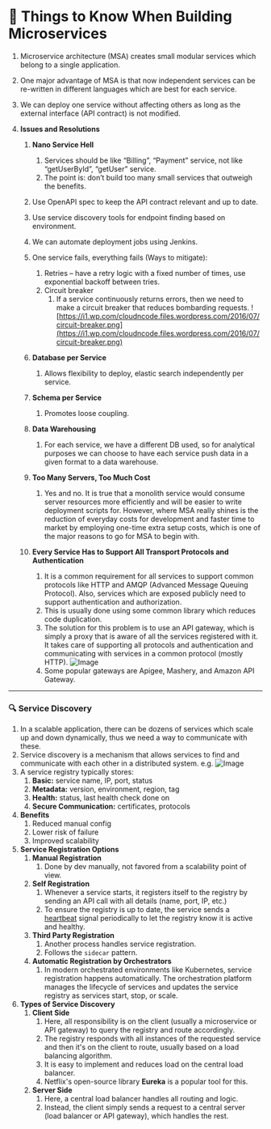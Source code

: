 # 🧩 Things to Know When Building Microservices

1. Microservice architecture (MSA) creates small modular services which belong to a single application.
2. One major advantage of MSA is that now independent services can be re-written in different languages which are best for each service.
3. We can deploy one service without affecting others as long as the external interface (API contract) is not modified.
4. **Issues and Resolutions**

   1. **Nano Service Hell**

      1. Services should be like “Billing”, “Payment” service, not like “getUserById”, “getUser” service.
      2. The point is: don’t build too many small services that outweigh the benefits.

   2. Use OpenAPI spec to keep the API contract relevant and up to date.
   3. Use service discovery tools for endpoint finding based on environment.
   4. We can automate deployment jobs using Jenkins.
   5. One service fails, everything fails (Ways to mitigate):

      1. Retries – have a retry logic with a fixed number of times, use exponential backoff between tries.
      2. Circuit breaker
         1. If a service continuously returns errors, then we need to make a circuit breaker that reduces bombarding requests.
            ![https://i1.wp.com/cloudncode.files.wordpress.com/2016/07/circuit-breaker.png](https://i1.wp.com/cloudncode.files.wordpress.com/2016/07/circuit-breaker.png)

   6. **Database per Service**

      1. Allows flexibility to deploy, elastic search independently per service.

   7. **Schema per Service**

      1. Promotes loose coupling.

   8. **Data Warehousing**

      1. For each service, we have a different DB used, so for analytical purposes we can choose to have each service push data in a given format to a data warehouse.

   9. **Too Many Servers, Too Much Cost**

      1. Yes and no. It is true that a monolith service would consume server resources more efficiently and will be easier to write deployment scripts for. However, where MSA really shines is the reduction of everyday costs for development and faster time to market by employing one-time extra setup costs, which is one of the major reasons to go for MSA to begin with.

   10. **Every Service Has to Support All Transport Protocols and Authentication**
       1. It is a common requirement for all services to support common protocols like HTTP and AMQP (Advanced Message Queuing Protocol). Also, services which are exposed publicly need to support authentication and authorization.
       2. This is usually done using some common library which reduces code duplication.
       3. The solution for this problem is to use an API gateway, which is simply a proxy that is aware of all the services registered with it. It takes care of supporting all protocols and authentication and communicating with services in a common protocol (mostly HTTP).
          ![Image](https://i2.wp.com/cloudncode.files.wordpress.com/2016/07/api-gateway.png)
       4. Some popular gateways are Apigee, Mashery, and Amazon API Gateway.

---

### 🔍 Service Discovery

1. In a scalable application, there can be dozens of services which scale up and down dynamically, thus we need a way to communicate with these.
2. Service discovery is a mechanism that allows services to find and communicate with each other in a distributed system.
   e.g. ![Image](/img/hld/service-dis.jpg)
3. A service registry typically stores:
   1. **Basic:** service name, IP, port, status
   2. **Metadata:** version, environment, region, tag
   3. **Health:** status, last health check done on
   4. **Secure Communication:** certificates, protocols
4. **Benefits**
   1. Reduced manual config
   2. Lower risk of failure
   3. Improved scalability
5. **Service Registration Options**
   1. **Manual Registration**
      1. Done by dev manually, not favored from a scalability point of view.
   2. **Self Registration**
      1. Whenever a service starts, it registers itself to the registry by sending an API call with all details (name, port, IP, etc.)
      2. To ensure the registry is up to date, the service sends a [heartbeat](Uncategorized/Heartbeat.md) signal periodically to let the registry know it is active and healthy.
   3. **Third Party Registration**
      1. Another process handles service registration.
      2. Follows the `sidecar` pattern.
   4. **Automatic Registration by Orchestrators**
      1. In modern orchestrated environments like Kubernetes, service registration happens automatically. The orchestration platform manages the lifecycle of services and updates the service registry as services start, stop, or scale.
6. **Types of Service Discovery**
   1. **Client Side**
      1. Here, all responsibility is on the client (usually a microservice or API gateway) to query the registry and route accordingly.
      2. The registry responds with all instances of the requested service and then it's on the client to route, usually based on a load balancing algorithm.
      3. It is easy to implement and reduces load on the central load balancer.
      4. Netflix's open-source library **Eureka** is a popular tool for this.
   2. **Server Side**
      1. Here, a central load balancer handles all routing and logic.
      2. Instead, the client simply sends a request to a central server (load balancer or API gateway), which handles the rest.
